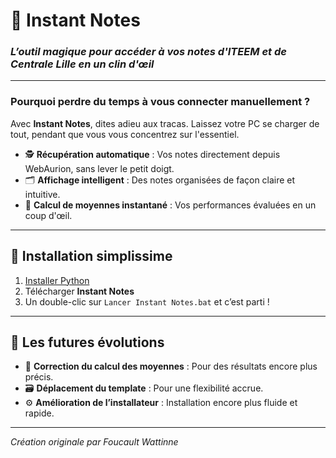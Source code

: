 # 🌟 **Instant Notes**
### _L’outil magique pour accéder à vos notes d'ITEEM et de Centrale Lille en un clin d'œil_

---

### **Pourquoi perdre du temps à vous connecter manuellement ?**
Avec **Instant Notes**, dites adieu aux tracas. Laissez votre PC se charger de tout, pendant que vous vous concentrez sur l'essentiel.

- 🕵️ **Récupération automatique** : Vos notes directement depuis WebAurion, sans lever le petit doigt.
- 🗂️ **Affichage intelligent** : Des notes organisées de façon claire et intuitive.
- 🧮 **Calcul de moyennes instantané** : Vos performances évaluées en un coup d'œil.

---

## 🚀 **Installation simplissime**

1. [Installer Python]
2. Télécharger **Instant Notes**
3. Un double-clic sur `Lancer Instant Notes.bat` et c’est parti !

---

## 🌱 **Les futures évolutions**

- 🔧 **Correction du calcul des moyennes** : Pour des résultats encore plus précis.
- 🗃️ **Déplacement du template** : Pour une flexibilité accrue.
- ⚙️ **Amélioration de l’installateur** : Installation encore plus fluide et rapide.

---

_Création originale par Foucault Wattinne_

[Installer Python]: <https://apps.microsoft.com/detail/9ncvdn91xzqp>
